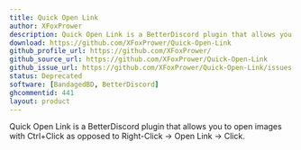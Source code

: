 ```yaml
---
title: Quick Open Link
author: XFoxPrower
description: Quick Open Link is a BetterDiscord plugin that allows you to open images with Ctrl+Click as opposed to Right-Click -> Open Link -> Click.
download: https://github.com/XFoxPrower/Quick-Open-Link
github_profile_url: https://github.com/XFoxPrower/
github_source_url: https://github.com/XFoxPrower/Quick-Open-Link
github_issue_url: https://github.com/XFoxPrower/Quick-Open-Link/issues
status: Deprecated
software: [BandagedBD, BetterDiscord]
ghcommentid: 441
layout: product
---
```

Quick Open Link is a BetterDiscord plugin that allows you to open images with Ctrl+Click as opposed to Right-Click -> Open Link -> Click.